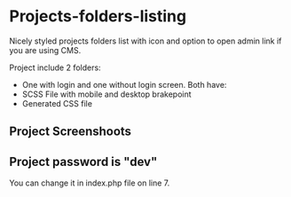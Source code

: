 # Projects-folders-listing
Nicely styled projects folders list with icon and option to open admin link if you are using CMS. 

Project include 2 folders:
* One with login and one without login screen. Both have:
* SCSS File with mobile and desktop brakepoint
* Generated CSS file

## Project Screenshoots



## Project password is "dev"
You can change it in index.php file on line 7.




